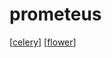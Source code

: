 # prometeus

[[celery]]
[[flower]]

[//begin]: # "Autogenerated link references for markdown compatibility"
[celery]: celery "celery"
[flower]: flower "Flower"
[//end]: # "Autogenerated link references"